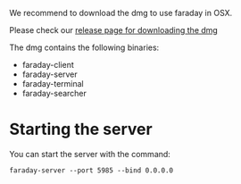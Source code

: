 We recommend to download the dmg to use faraday in OSX.

Please check our [release page for downloading the dmg](https://github.com/infobyte/faraday/releases)

The dmg contains the following binaries:

* faraday-client 
* faraday-server
* faraday-terminal
* faraday-searcher

# Starting the server

You can start the server with the command:

```
faraday-server --port 5985 --bind 0.0.0.0
```